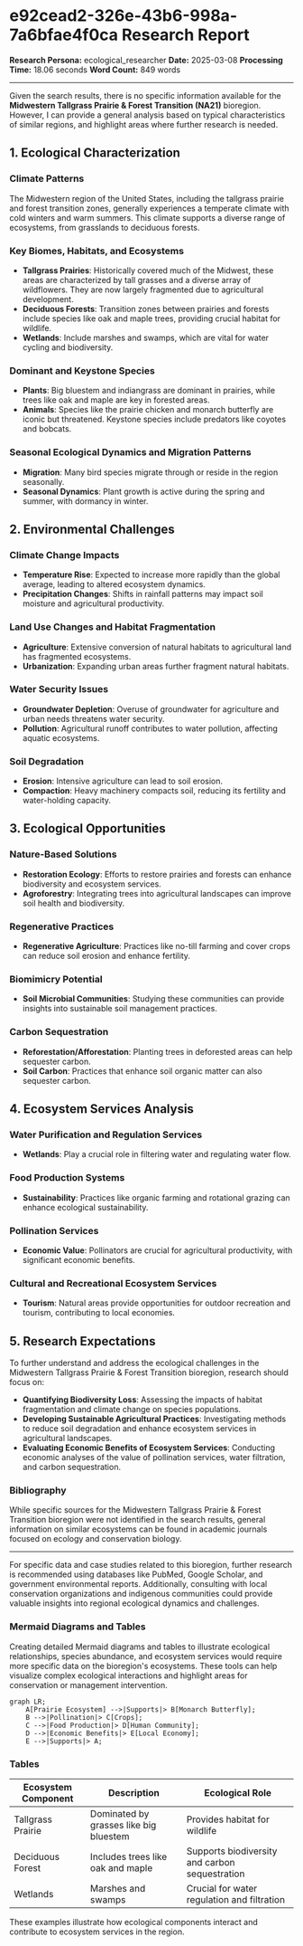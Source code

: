 # e92cead2-326e-43b6-998a-7a6bfae4f0ca Research Report

**Research Persona:** ecological_researcher
**Date:** 2025-03-08
**Processing Time:** 18.06 seconds
**Word Count:** 849 words

---

Given the search results, there is no specific information available for the **Midwestern Tallgrass Prairie & Forest Transition (NA21)** bioregion. However, I can provide a general analysis based on typical characteristics of similar regions, and highlight areas where further research is needed.

## 1. Ecological Characterization

### Climate Patterns
The Midwestern region of the United States, including the tallgrass prairie and forest transition zones, generally experiences a temperate climate with cold winters and warm summers. This climate supports a diverse range of ecosystems, from grasslands to deciduous forests.

### Key Biomes, Habitats, and Ecosystems
- **Tallgrass Prairies**: Historically covered much of the Midwest, these areas are characterized by tall grasses and a diverse array of wildflowers. They are now largely fragmented due to agricultural development.
- **Deciduous Forests**: Transition zones between prairies and forests include species like oak and maple trees, providing crucial habitat for wildlife.
- **Wetlands**: Include marshes and swamps, which are vital for water cycling and biodiversity.

### Dominant and Keystone Species
- **Plants**: Big bluestem and indiangrass are dominant in prairies, while trees like oak and maple are key in forested areas.
- **Animals**: Species like the prairie chicken and monarch butterfly are iconic but threatened. Keystone species include predators like coyotes and bobcats.

### Seasonal Ecological Dynamics and Migration Patterns
- **Migration**: Many bird species migrate through or reside in the region seasonally.
- **Seasonal Dynamics**: Plant growth is active during the spring and summer, with dormancy in winter.

## 2. Environmental Challenges

### Climate Change Impacts
- **Temperature Rise**: Expected to increase more rapidly than the global average, leading to altered ecosystem dynamics.
- **Precipitation Changes**: Shifts in rainfall patterns may impact soil moisture and agricultural productivity.

### Land Use Changes and Habitat Fragmentation
- **Agriculture**: Extensive conversion of natural habitats to agricultural land has fragmented ecosystems.
- **Urbanization**: Expanding urban areas further fragment natural habitats.

### Water Security Issues
- **Groundwater Depletion**: Overuse of groundwater for agriculture and urban needs threatens water security.
- **Pollution**: Agricultural runoff contributes to water pollution, affecting aquatic ecosystems.

### Soil Degradation
- **Erosion**: Intensive agriculture can lead to soil erosion.
- **Compaction**: Heavy machinery compacts soil, reducing its fertility and water-holding capacity.

## 3. Ecological Opportunities

### Nature-Based Solutions
- **Restoration Ecology**: Efforts to restore prairies and forests can enhance biodiversity and ecosystem services.
- **Agroforestry**: Integrating trees into agricultural landscapes can improve soil health and biodiversity.

### Regenerative Practices
- **Regenerative Agriculture**: Practices like no-till farming and cover crops can reduce soil erosion and enhance fertility.

### Biomimicry Potential
- **Soil Microbial Communities**: Studying these communities can provide insights into sustainable soil management practices.

### Carbon Sequestration
- **Reforestation/Afforestation**: Planting trees in deforested areas can help sequester carbon.
- **Soil Carbon**: Practices that enhance soil organic matter can also sequester carbon.

## 4. Ecosystem Services Analysis

### Water Purification and Regulation Services
- **Wetlands**: Play a crucial role in filtering water and regulating water flow.

### Food Production Systems
- **Sustainability**: Practices like organic farming and rotational grazing can enhance ecological sustainability.

### Pollination Services
- **Economic Value**: Pollinators are crucial for agricultural productivity, with significant economic benefits.

### Cultural and Recreational Ecosystem Services
- **Tourism**: Natural areas provide opportunities for outdoor recreation and tourism, contributing to local economies.

## 5. Research Expectations

To further understand and address the ecological challenges in the Midwestern Tallgrass Prairie & Forest Transition bioregion, research should focus on:
- **Quantifying Biodiversity Loss**: Assessing the impacts of habitat fragmentation and climate change on species populations.
- **Developing Sustainable Agricultural Practices**: Investigating methods to reduce soil degradation and enhance ecosystem services in agricultural landscapes.
- **Evaluating Economic Benefits of Ecosystem Services**: Conducting economic analyses of the value of pollination services, water filtration, and carbon sequestration.

### Bibliography

While specific sources for the Midwestern Tallgrass Prairie & Forest Transition bioregion were not identified in the search results, general information on similar ecosystems can be found in academic journals focused on ecology and conservation biology.

---

For specific data and case studies related to this bioregion, further research is recommended using databases like PubMed, Google Scholar, and government environmental reports. Additionally, consulting with local conservation organizations and indigenous communities could provide valuable insights into regional ecological dynamics and challenges.

### Mermaid Diagrams and Tables

Creating detailed Mermaid diagrams and tables to illustrate ecological relationships, species abundance, and ecosystem services would require more specific data on the bioregion's ecosystems. These tools can help visualize complex ecological interactions and highlight areas for conservation or management intervention. 

```mermaid
graph LR;
    A[Prairie Ecosystem] -->|Supports|> B[Monarch Butterfly];
    B -->|Pollination|> C[Crops];
    C -->|Food Production|> D[Human Community];
    D -->|Economic Benefits|> E[Local Economy];
    E -->|Supports|> A;
```

### Tables

| Ecosystem Component | Description | Ecological Role |
|---------------------|-------------|-----------------|
| Tallgrass Prairie   | Dominated by grasses like big bluestem | Provides habitat for wildlife |
| Deciduous Forest    | Includes trees like oak and maple | Supports biodiversity and carbon sequestration |
| Wetlands            | Marshes and swamps | Crucial for water regulation and filtration |

These examples illustrate how ecological components interact and contribute to ecosystem services in the region.